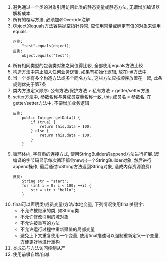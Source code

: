 1. 避免通过一个类的对象引用访问此类的静态变量或静态方法, 无谓增加编译器解析成本.
2. 所有的覆写方法, 必须加@Override注解
3. Object的equals方法容易抛空指针异常, 应使用常量或确定有值的对象来调用equals
	```
	正例:
		"test".equals(object);
	反例:
		object.equals("test");
	```
4. 所有相同类型的包装类对象之间值得比较, 全部使用equals方法比较
5. 构造方法中禁止加入任何业务逻辑, 如果有初始化逻辑, 放在init方法中
6. 当一个类有多个构造方法或多个同名方法, 这些方法应按顺序放置在一起, 此条规则优先于第7条
7. 类内方法定义顺序:
	公有方法/保护方法 > 私有方法 > getter/setter方法
8. setter方法中, 参数名称与类成员变量名称一致, this.成员名 = 参数名. 在getter/setter方法中, 不要增加业务逻辑
	```language
	反例:
		public Integer getData() {
			if (true) {
				return this.data + 100;
			} else {
				return this.data - 100;
			}
		}
	```
9. 循环体内, 字符串的连接方式, 使用StringBuilder的append方法进行扩展.(反编译的字节码显示每次循环都会new出一个StringBuilder对象, 然后进行append操作, 最后通过toString方法返回String对象, 造成内存资源浪费)
	```language
	反例:
		String str = "start";
		for (int i = 0; i < 100; ++i) {
			str = str + "hello";
		}
	```
10. final可以声明类/成员变量/方法/本地变量, 下列情况使用final关键字:
	* 不允许被继承的类, 如String类
	* 不允许修改引用的域对象
	* 不允许被重写的方法
	* 不允许运行过程中重新赋值的局部变量
	* 避免上下文重复使用一个变量, 使用final描述可以强制重新定义一个变量, 方便更好地进行重构
11. 类成员与方法访问控制从严
12. 使用前缀自增/自减